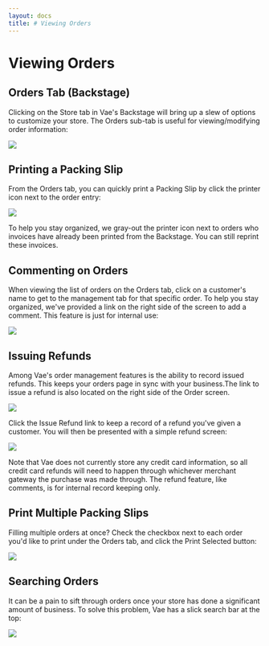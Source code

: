 ```yaml
---
layout: docs
title: # Viewing Orders
---
```


# Viewing Orders

## Orders Tab (Backstage)

Clicking on the Store tab in Vae's Backstage will bring up a slew of
options to customize your store. The Orders sub-tab is useful for
viewing/modifying order information:

![](assets/images/screenshots/ecommerce/orders_tab.png)

## Printing a Packing Slip

From the Orders tab, you can quickly print a Packing Slip by click the
printer icon next to the order entry:

![](assets/images/screenshots/ecommerce/orders_print.png)

To help you stay organized, we gray-out the printer icon next to orders
who invoices have already been printed from the Backstage. You can still
reprint these invoices.

## Commenting on Orders

When viewing the list of orders on the Orders tab, click on a customer's
name to get to the management tab for that specific order. To help you
stay organized, we've provided a link on the right side of the screen to
add a comment. This feature is just for internal use:

![](assets/images/screenshots/ecommerce/orders_comment.png)

## Issuing Refunds

Among Vae's order management features is the ability to record issued
refunds. This keeps your orders page in sync with your business.The link
to issue a refund is also located on the right side of the Order screen.

![](assets/images/screenshots/ecommerce/orders_refund.png)

Click the Issue Refund link to keep a record of a refund you've given a
customer. You will then be presented with a simple refund screen:

![](assets/images/screenshots/ecommerce/orders_refund_screen.png)

Note that Vae does not currently store any credit card information, so
all credit card refunds will need to happen through whichever merchant
gateway the purchase was made through. The refund feature, like
comments, is for internal record keeping only.

## Print Multiple Packing Slips

Filling multiple orders at once? Check the checkbox next to each order
you'd like to print under the Orders tab, and click the Print Selected
button:

![](assets/images/screenshots/ecommerce/orders_print_selected.png)

## Searching Orders

It can be a pain to sift through orders once your store has done a
significant amount of business. To solve this problem, Vae has a slick
search bar at the top:

![](assets/images/screenshots/ecommerce/orders_search.png)

